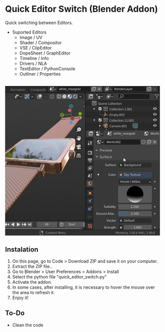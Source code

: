 # Quick Editor Switch (Blender Addon) 
Quick switching between Editors. 
<br>
- Suported Editors
    - Image / UV
    - Shader / Compositor
    - VSE / ClipEditor
    - DopeSheet / GraphEditor
    - Timeline / Info
    - Drivers / NLA
    - TextEditor / PythonConsole
    - Outliner / Properties

<br>
<img src="demo/quick_editor_switch.gif">

## Instalation
1. On this page, go to Code > Download ZIP and save it on your computer. <br>
2. Extract the ZIP file..
3. Go to Blender > User Preferences > Addons > Install 
4. Select the python file "quick_editor_switch.py"
5. Activate the addon.
6. In some cases, after installing, it is necessary to hover the mouse over the area to refresh it.
7. Enjoy it!

## To-Do
- Clean the code
